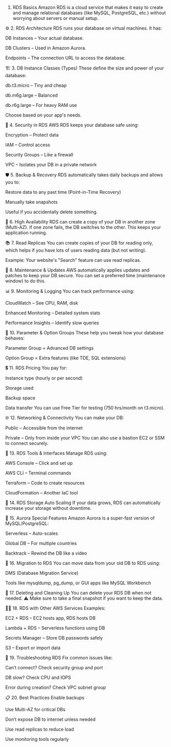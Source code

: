  1. RDS Basics
Amazon RDS is a cloud service that makes it easy to create and manage relational databases (like MySQL, PostgreSQL, etc.) without worrying about servers or manual setup.

⚙️ 2. RDS Architecture
RDS runs your database on virtual machines. It has:

DB Instances – Your actual database.

DB Clusters – Used in Amazon Aurora.

Endpoints – The connection URL to access the database.

🏗️ 3. DB Instance Classes (Types)
These define the size and power of your database:

db.t3.micro – Tiny and cheap

db.m6g.large – Balanced

db.r6g.large – For heavy RAM use

Choose based on your app's needs.

🔐 4. Security in RDS
AWS RDS keeps your database safe using:

Encryption – Protect data

IAM – Control access

Security Groups – Like a firewall

VPC – Isolates your DB in a private network

🛡️ 5. Backup & Recovery
RDS automatically takes daily backups and allows you to:

Restore data to any past time (Point-in-Time Recovery)

Manually take snapshots

Useful if you accidentally delete something.

🔁 6. High Availability
RDS can create a copy of your DB in another zone (Multi-AZ).
If one zone fails, the DB switches to the other. This keeps your application running.

📚 7. Read Replicas
You can create copies of your DB for reading only, which helps if you have lots of users reading data (but not writing).

Example: Your website's "Search" feature can use read replicas.

🔄 8. Maintenance & Updates
AWS automatically applies updates and patches to keep your DB secure.
You can set a preferred time (maintenance window) to do this.

📊 9. Monitoring & Logging
You can track performance using:

CloudWatch – See CPU, RAM, disk

Enhanced Monitoring – Detailed system stats

Performance Insights – Identify slow queries

🔧 10. Parameter & Option Groups
These help you tweak how your database behaves:

Parameter Group = Advanced DB settings

Option Group = Extra features (like TDE, SQL extensions)

💲 11. RDS Pricing
You pay for:

Instance type (hourly or per second)

Storage used

Backup space

Data transfer
You can use Free Tier for testing (750 hrs/month on t3.micro).

🌐 12. Networking & Connectivity
You can make your DB:

Public – Accessible from the internet

Private – Only from inside your VPC
You can also use a bastion EC2 or SSM to connect securely.

🧰 13. RDS Tools & Interfaces
Manage RDS using:

AWS Console – Click and set up

AWS CLI – Terminal commands

Terraform – Code to create resources

CloudFormation – Another IaC tool

📁 14. RDS Storage Auto Scaling
If your data grows, RDS can automatically increase your storage without downtime.

🧪 15. Aurora Special Features
Amazon Aurora is a super-fast version of MySQL/PostgreSQL:

Serverless – Auto-scales

Global DB – For multiple countries

Backtrack – Rewind the DB like a video

🔄 16. Migration to RDS
You can move data from your old DB to RDS using:

DMS (Database Migration Service)

Tools like mysqldump, pg_dump, or GUI apps like MySQL Workbench

🧹 17. Deleting and Cleaning Up
You can delete your RDS DB when not needed.
⚠️ Make sure to take a final snapshot if you want to keep the data.

🧑‍💻 18. RDS with Other AWS Services
Examples:

EC2 + RDS – EC2 hosts app, RDS hosts DB

Lambda + RDS – Serverless functions using DB

Secrets Manager – Store DB passwords safely

S3 – Export or import data

🧪 19. Troubleshooting RDS
Fix common issues like:

Can’t connect? Check security group and port

DB slow? Check CPU and IOPS

Error during creation? Check VPC subnet group

📋 20. Best Practices
Enable backups

Use Multi-AZ for critical DBs

Don’t expose DB to internet unless needed

Use read replicas to reduce load

Use monitoring tools regularly

